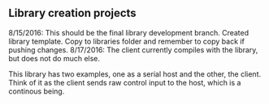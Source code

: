 Library creation projects
------------

8/15/2016:
This should be the final library development branch.
Created library template.  Copy to libraries folder and remember to copy back if pushing changes.
8/17/2016:
The client currently compiles with the library, but does not do much else.

This library has two examples, one as a serial host and the other, the client.  Think of it as the client sends raw control input to the host, which is a continous being.

